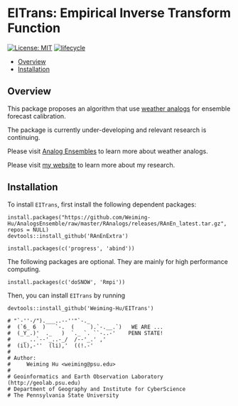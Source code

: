 # EITrans: Empirical Inverse Transform Function

[![License: MIT](https://img.shields.io/badge/License-MIT-yellow.svg)](https://opensource.org/licenses/MIT)
[![lifecycle](https://img.shields.io/badge/lifecycle-experimental-orange.svg)](https://www.tidyverse.org/lifecycle/#experimental)

<!-- vim-markdown-toc GitLab -->

* [Overview](#overview)
* [Installation](#installation)

<!-- vim-markdown-toc -->

## Overview

This package proposes an algorithm that use [weather analogs](https://weiming-hu.github.io/AnalogsEnsemble/) for ensemble forecast calibration.

The package is currently under-developing and relevant research is continuing.

Please visit [Analog Ensembles](weiming-hu.github.io/) to learn more about weather analogs.

Please visit [my website](weiming-hu.github.io/) to learn more about my research.


## Installation

To install `EITrans`, first install the following dependent packages:

```
install.packages("https://github.com/Weiming-Hu/AnalogsEnsemble/raw/master/RAnalogs/releases/RAnEn_latest.tar.gz", repos = NULL)
devtools::install_github('RAnEnExtra')

install.packages(c('progress', 'abind'))
```

The following packages are optional. They are mainly for high performance computing.

```
install.packages(c('doSNOW', 'Rmpi'))
```

Then, you can install `EITrans` by running

```
devtools::install_github('Weiming-Hu/EITrans')
```

```
# "`-''-/").___..--''"`-._
#  (`6_ 6  )   `-.  (     ).`-.__.`)   WE ARE ...
#  (_Y_.)'  ._   )  `._ `. ``-..-'    PENN STATE!
#    _ ..`--'_..-_/  /--'_.' ,'
#  (il),-''  (li),'  ((!.-'
# 
# Author: 
#     Weiming Hu <weiming@psu.edu>
#         
# Geoinformatics and Earth Observation Laboratory (http://geolab.psu.edu)
# Department of Geography and Institute for CyberScience
# The Pennsylvania State University
```
